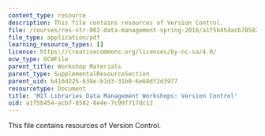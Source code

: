 ```yaml
---
content_type: resource
description: This file contains resources of Version Control.
file: /courses/res-str-002-data-management-spring-2016/a1f5b454acb785828e4e7c99f717dc12_MITRES_STR002S16_VrsnCntrl.pdf
file_type: application/pdf
learning_resource_types: []
license: https://creativecommons.org/licenses/by-nc-sa/4.0/
ocw_type: OCWFile
parent_title: Workshop Materials
parent_type: SupplementalResourceSection
parent_uid: b416d225-638e-b1d3-31b0-6e68df2d3977
resourcetype: Document
title: 'MIT Libraries Data Management Workshops: Version Control'
uid: a1f5b454-acb7-8582-8e4e-7c99f717dc12
---
```

This file contains resources of Version Control.